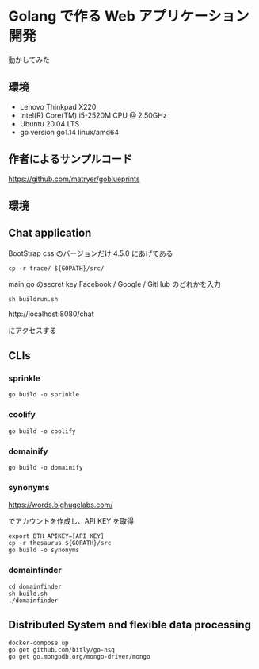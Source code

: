 # Golang で作る Web アプリケーション開発

動かしてみた

## 環境
* Lenovo Thinkpad X220
* Intel(R) Core(TM) i5-2520M CPU @ 2.50GHz
* Ubuntu 20.04 LTS
* go version go1.14 linux/amd64 

## 作者によるサンプルコード

https://github.com/matryer/goblueprints

## 環境



## Chat application


BootStrap css のバージョンだけ 4.5.0 にあげてある

```
cp -r trace/ ${GOPATH}/src/
```

main.go のsecret key Facebook / Google / GitHub のどれかを入力

```
sh buildrun.sh
```

http://localhost:8080/chat

にアクセスする

## CLIs


### sprinkle

```
go build -o sprinkle
```

### coolify

```
go build -o coolify
```
### domainify

```
go build -o domainify
```

### synonyms

https://words.bighugelabs.com/

でアカウントを作成し、API KEY を取得

```
export BTH_APIKEY=[API_KEY]
cp -r thesaurus ${GOPATH}/src
go build -o synonyms
```

### domainfinder

```
cd domainfinder
sh build.sh
./domainfinder
```

## Distributed System and flexible data processing

```
docker-compose up
go get github.com/bitly/go-nsq
go get go.mongodb.org/mongo-driver/mongo
```

